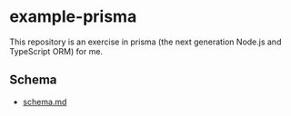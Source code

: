 # example-prisma
This repository is an exercise in prisma (the next generation Node.js and TypeScript ORM) for me.

## Schema

- [schema.md](./schema.md)
